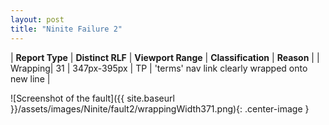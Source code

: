 ```yaml
---
layout: post
title: "Ninite Failure 2"
---
```

| **Report Type** | **Distinct RLF** | **Viewport Range** | **Classification** | **Reason** |
| Wrapping| 31 | 347px-395px | TP | 'terms' nav link clearly wrapped onto new line | 

![Screenshot of the fault]({{ site.baseurl }}/assets/images/Ninite/fault2/wrappingWidth371.png){: .center-image }